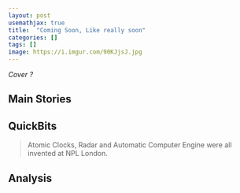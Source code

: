 ```yaml
---
layout: post
usemathjax: true
title:  "Coming Soon, Like really soon"
categories: []
tags: []
image: https://i.imgur.com/90KJjsJ.jpg
---
```


*Cover ?*

## Main Stories


## QuickBits
> Atomic Clocks, Radar and Automatic Computer Engine were all invented at NPL London.


## Analysis